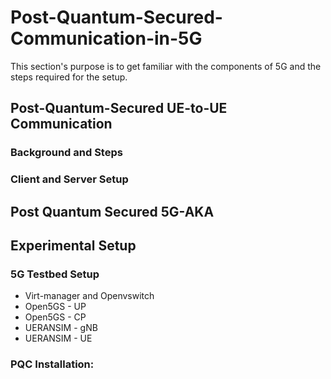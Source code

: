 # Post-Quantum-Secured-Communication-in-5G
This section's purpose is to get familiar with the components of 5G and the steps required for the setup.
## Post-Quantum-Secured UE-to-UE Communication

### Background and Steps
### Client and Server Setup
## Post Quantum Secured 5G-AKA 
## Experimental Setup
 ### 5G Testbed Setup
- Virt-manager and Openvswitch 
- Open5GS - UP 
- Open5GS - CP
- UERANSIM - gNB
- UERANSIM - UE  

### PQC Installation: 

 

 


